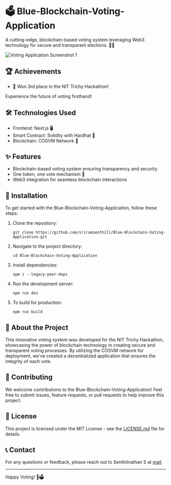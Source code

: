 # 🗳️ Blue-Blockchain-Voting-Application

A cutting-edge, blockchain-based voting system leveraging Web3 technology for secure and transparent elections. 🔐🌐

![Voting Application Screenshot 1](images/1.png)

## 🏆 Achievements

- 🥉 Won 3rd place in the NIT Trichy Hackathon!



Experience the future of voting firsthand!

## 🛠️ Technologies Used

- Frontend: Next.js 🖥️
- Smart Contract: Solidity with Hardhat 📜
- Blockchain: COSVM Network 🔗

## ✨ Features

- Blockchain-based voting system ensuring transparency and security
- One token, one vote mechanism 🎫
- Web3 integration for seamless blockchain interactions

## 🔧 Installation

To get started with the Blue-Blockchain-Voting-Application, follow these steps:

1. Clone the repository:
   ```
   git clone https://github.com/sriramsenthill/Blue-Blockchain-Voting-Application.git
   ```
2. Navigate to the project directory:
   ```
   cd Blue-Blockchain-Voting-Application
   ```
3. Install dependencies:
   ```
   npm i --legacy-peer-deps
   ```
4. Run the development server:
   ```
   npm run dev
   ```
5. To build for production:
   ```
   npm run build
   ```

## 🌟 About the Project

This innovative voting system was developed for the NIT Trichy Hackathon, showcasing the power of blockchain technology in creating secure and transparent voting processes. By utilizing the COSVM network for deployment, we've created a decentralized application that ensures the integrity of each vote.

## 🤝 Contributing

We welcome contributions to the Blue-Blockchain-Voting-Application! Feel free to submit issues, feature requests, or pull requests to help improve this project.

## 📄 License

This project is licensed under the MIT License - see the [LICENSE.md](LICENSE.md) file for details.

## 📞 Contact

For any questions or feedback, please reach out to Senthilnathan S at [mail](sriram.senthilnathan@gmail.com).

---

Happy Voting! 🎉🗳️
